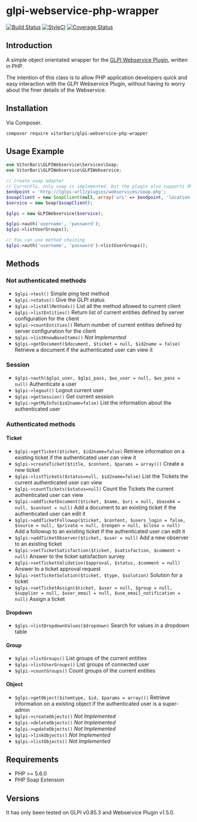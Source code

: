 # glpi-webservice-php-wrapper

[![Build Status](https://travis-ci.org/vitorbari/glpi-webservice-php-wrapper.svg?branch=master)](https://travis-ci.org/vitorbari/glpi-webservice-php-wrapper)
[![StyleCI](https://styleci.io/repos/51149054/shield)](https://styleci.io/repos/51149054)
[![Coverage Status](https://coveralls.io/repos/github/vitorbari/glpi-webservice-php-wrapper/badge.svg?branch=master)](https://coveralls.io/github/vitorbari/glpi-webservice-php-wrapper?branch=master)


<a name="introduction"></a>
## Introduction

A simple object orientated wrapper for the [GLPI Webservice Plugin](https://forge.glpi-project.org/projects/webservices), written in PHP.

The intention of this class is to allow PHP application developers quick and easy interaction with the GLPI Webservice Plugin, without having to worry about the finer details of the Webservice.

## Installation

Via Composer.

```
composer require vitorbari/glpi-webservice-php-wrapper
```

## Usage Example

```php
use VitorBari\GLPIWebservice\Services\Soap;
use VitorBari\GLPIWebservice\GLPIWebservice;

// Create soap adapter
// Currently, only soap is implemented, but the plugin also supports XMLRPC and REST
$endpoint = 'http://[glpi-url]/plugins/webservices/soap.php';
$soapClient = new SoapClient(null, array('uri' => $endpoint, 'location' => $endpoint));
$service = new Soap($soapClient);

$glpi = new GLPIWebservice($service);

$glpi->auth('username', 'password');
$glpi->listUserGroups();

// You can use method chaining
$glpi->auth('username', 'password')->listUserGroups();
```

## Methods

### Not authenticated methods
* `$glpi->test()` Simple ping test method
* `$glpi->status()` Give the GLPI status
* `$glpi->listAllMethods()` List all the method allowed to current client
* `$glpi->listEntities()` Return list of current entities defined by server configuration for the client
* `$glpi->countEntities()` Return number of current entities defined by server configuration for the client
* `$glpi->listKnowBaseItems()` *Not Implemented*
* `$glpi->getDocument($document, $ticket = null, $id2name = false)` Retrieve a document if the authenticated user can view it

### Session
* `$glpi->auth($glpi_user, $glpi_pass, $ws_user = null, $ws_pass = null)` Authenticate a user
* `$glpi->logout()` Logout current user
* `$glpi->getSession()` Get current session
* `$glpi->getMyInfo($id2name=false)` List the information about the authenticated user

### Authenticated methods

#### Ticket
* `$glpi->getTicket($ticket, $id2name=false)` Retrieve information on a existing ticket if the authenticated user can view it
* `$glpi->createTicket($title, $content, $params = array())` Create a new ticket
* `$glpi->listTickets($status=null, $id2name=false)` List the Tickets the current authenticated user can view
* `$glpi->countTickets($status=null)` Count the Tickets the current authenticated user can view
* `$glpi->addTicketDocument($ticket, $name, $uri = null, $base64 = null, $content = null)` Add a document to an existing ticket if the authenticated user can edit it
* `$glpi->addTicketFollowup($ticket, $content, $users_login = false, $source = null, $private = null, $reopen = null, $close = null)` Add a followup to an existing ticket if the authenticated user can edit it
* `$glpi->addTicketObserver($ticket, $user = null)` Add a new observer to an existing ticket
* `$glpi->setTicketSatisfaction($ticket, $satisfaction, $comment = null)` Answer to the ticket satisfaction survey
* `$glpi->setTicketValidation($approval, $status, $comment = null)` Answer to a ticket approval request
* `$glpi->setTicketSolution($ticket, $type, $solution)` Solution for a ticket
* `$glpi->setTicketAssign($ticket, $user = null, $group = null, $supplier = null, $user_email = null, $use_email_notification = null)` Assign a ticket

#### Dropdown
* `$glpi->listDropdownValues($dropdown)` Search for values in a dropdown table

#### Group
* `$glpi->listGroups()` List groups of the current entities
* `$glpi->listUserGroups()` List groups of connected user
* `$glpi->countGroups()` Count groups of the current entities

#### Object
* `$glpi->getObject($itemtype, $id, $params = array())` Retrieve information on a existing object if the authenticated user is a super-admin
* `$glpi->createObjects()` *Not Implemented*
* `$glpi->deleteObjects()` *Not Implemented*
* `$glpi->updateObjects()` *Not Implemented*
* `$glpi->linkObjects()` *Not Implemented*
* `$glpi->listObjects()` *Not Implemented*

## Requirements

* PHP >= 5.6.0
* PHP Soap Extension

## Versions

It has only been tested on GLPI v0.85.3 and Webservice Plugin v1.5.0.